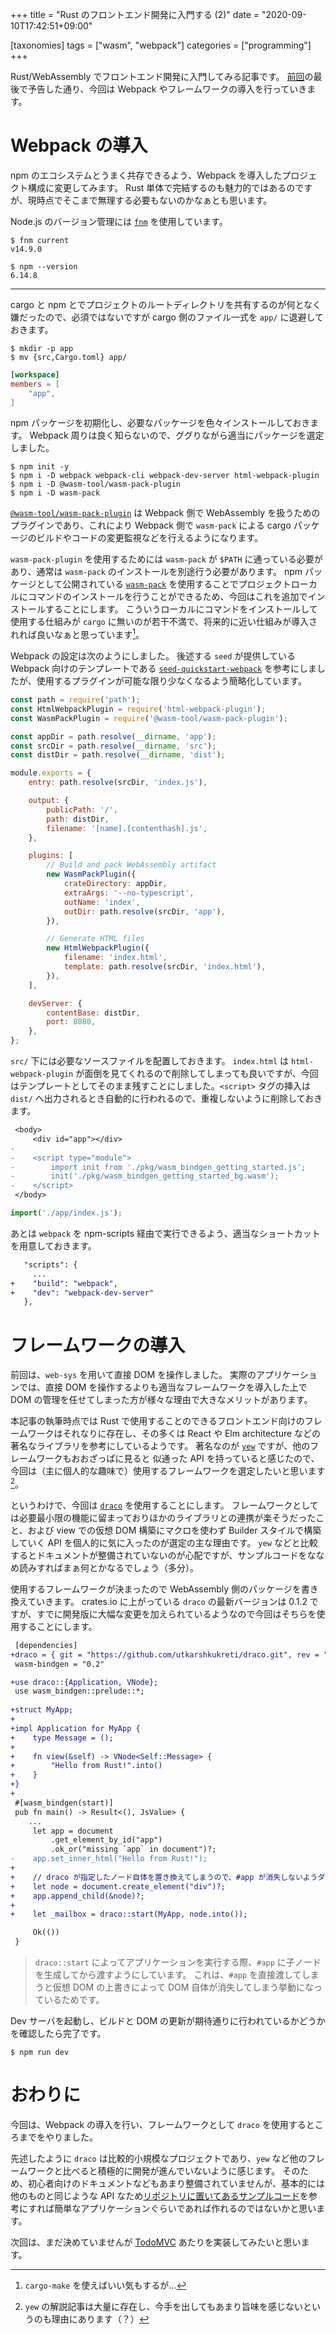 +++
title = "Rust のフロントエンド開発に入門する (2)"
date = "2020-09-10T17:42:51+09:00"

[taxonomies]
tags = ["wasm", "webpack"]
categories = ["programming"]
+++

Rust/WebAssembly でフロントエンド開発に入門してみる記事です。
[前回](/wasm-frontend-1)の最後で予告した通り、今回は Webpack やフレームワークの導入を行っていきます。

<!-- more -->

<!--
<span class="px-2 py-1 rounded text-sm bg-gray-200"><code>src/lib.rs</code></span>
-->

# Webpack の導入

npm のエコシステムとうまく共存できるよう、Webpack を導入したプロジェクト構成に変更してみます。
Rust 単体で完結するのも魅力的ではあるのですが、現時点でそこまで無理する必要もないのかなぁとも思います。

Node.js のバージョン管理には [`fnm`] を使用しています。

```shell-session
$ fnm current
v14.9.0

$ npm --version
6.14.8
```

---

cargo と npm とでプロジェクトのルートディレクトリを共有するのが何となく嫌だったので、必須ではないですが cargo 側のファイル一式を `app/` に退避しておきます。

```shell-session
$ mkdir -p app
$ mv {src,Cargo.toml} app/
```

```toml Cargo.toml
[workspace]
members = [
    "app",
]
```

npm パッケージを初期化し、必要なパッケージを色々インストールしておきます。
Webpack 周りは良く知らないので、ググりながら適当にパッケージを選定しました。

```shell-session
$ npm init -y
$ npm i -D webpack webpack-cli webpack-dev-server html-webpack-plugin
$ npm i -D @wasm-tool/wasm-pack-plugin
$ npm i -D wasm-pack 
```

[`@wasm-tool/wasm-pack-plugin`](https://github.com/wasm-tool/wasm-pack-plugin) は Webpack 側で WebAssembly を扱うためのプラグインであり、これにより Webpack 側で `wasm-pack` による cargo パッケージのビルドやコードの変更監視などを行えるようになります。

`wasm-pack-plugin` を使用するためには `wasm-pack` が `$PATH` に通っている必要があり、通常は `wasm-pack` のインストールを別途行う必要があります。
npm パッケージとして公開されている [`wasm-pack`](https://www.npmjs.com/package/wasm-pack) を使用することでプロジェクトローカルにコマンドのインストールを行うことができるため、今回はこれを追加でインストールすることにします。
こういうローカルにコマンドをインストールして使用する仕組みが `cargo` に無いのが若干不満で、将来的に近い仕組みが導入されれば良いなぁと思っています[^1]。

[^1]: `cargo-make` を使えばいい気もするが…

Webpack の設定は次のようにしました。
後述する `seed` が提供している Webpack 向けのテンプレートである [`seed-quickstart-webpack`](https://github.com/seed-rs/seed-quickstart-webpack) を参考にしましたが、使用するプラグインが可能な限り少なくなるよう簡略化しています。

```javascript webpack.config.js
const path = require('path');
const HtmlWebpackPlugin = require('html-webpack-plugin');
const WasmPackPlugin = require('@wasm-tool/wasm-pack-plugin');

const appDir = path.resolve(__dirname, 'app');
const srcDir = path.resolve(__dirname, 'src');
const distDir = path.resolve(__dirname, 'dist');

module.exports = {
    entry: path.resolve(srcDir, 'index.js'),

    output: {
        publicPath: '/',
        path: distDir,
        filename: '[name].[contenthash].js',
    },

    plugins: [
        // Build and pack WebAssembly artifact
        new WasmPackPlugin({
            crateDirectory: appDir,
            extraArgs: '--no-typescript',
            outName: 'index',
            outDir: path.resolve(srcDir, 'app'),
        }),

        // Generate HTML files
        new HtmlWebpackPlugin({
            filename: 'index.html',
            template: path.resolve(srcDir, 'index.html'),
        }),
    ],

    devServer: {
        contentBase: distDir,
        port: 8080,
    },
};
```

`src/` 下には必要なソースファイルを配置しておきます。
`index.html` は `html-webpack-plugin` が面倒を見てくれるので削除してしまっても良いですが、今回はテンプレートとしてそのまま残すことにしました。`<script>` タグの挿入は `dist/` へ出力されるとき自動的に行われるので、重複しないように削除しておきます。

```diff dist/index.html → src/index.html
 <body>
     <div id="app"></div>
-
-    <script type="module">
-        import init from './pkg/wasm_bindgen_getting_started.js';
-        init('./pkg/wasm_bindgen_getting_started_bg.wasm');
-    </script>
 </body>
```

```javascript src/index.js
import('./app/index.js');
```

あとは `webpack` を npm-scripts 経由で実行できるよう、適当なショートカットを用意しておきます。

```diff package.json
   "scripts": {
     ...
+    "build": "webpack",
+    "dev": "webpack-dev-server"
   },
```

# フレームワークの導入

前回は、`web-sys` を用いて直接 DOM を操作しました。
実際のアプリケーションでは、直接 DOM を操作するよりも適当なフレームワークを導入した上で DOM の管理を任せてしまった方が様々な理由で大きなメリットがあります。

本記事の執筆時点では Rust で使用することのできるフロントエンド向けのフレームワークはそれなりに存在し、その多くは React や Elm architecture などの著名なライブラリを参考にしているようです。
著名なのが [`yew`] ですが、他のフレームワークもおおざっぱに見ると 似通った API を持っていると感じたので、今回は（主に個人的な趣味で）使用するフレームワークを選定したいと思います[^2]。

[^2]: `yew` の解説記事は大量に存在し、今手を出してもあまり旨味を感じないというのも理由にあります（？）

というわけで、今回は [`draco`] を使用することにします。
フレームワークとしては必要最小限の機能に留まっておりほかのライブラリとの連携が楽そうだったこと、および view での仮想 DOM 構築にマクロを使わず Builder スタイルで構築していく API を個人的に気に入ったのが選定の主な理由です。
`yew` などと比較するとドキュメントが整備されていないのが心配ですが、サンプルコードをななめ読みすればまぁ何とかなるでしょう（多分）。

使用するフレームワークが決まったので WebAssembly 側のパッケージを書き換えていきます。
crates.io に上がっている `draco` の最新バージョンは 0.1.2 ですが、すでに開発版に大幅な変更を加えられているようなので今回はそちらを使用することにします。

```diff app/Cargo.toml
 [dependencies]
+draco = { git = "https://github.com/utkarshkukreti/draco.git", rev = "32419ec" }
 wasm-bindgen = "0.2"
```

```diff app/src/lib.rs
+use draco::{Application, VNode};
 use wasm_bindgen::prelude::*;
 
+struct MyApp;
+
+impl Application for MyApp {
+    type Message = ();
+
+    fn view(&self) -> VNode<Self::Message> {
+        "Hello from Rust!".into()
+    }
+}
+
 #[wasm_bindgen(start)]
 pub fn main() -> Result<(), JsValue> {
    ...
     let app = document
         .get_element_by_id("app")
         .ok_or("missing `app` in document")?;
-    app.set_inner_html("Hello from Rust!");
+
+    // draco が指定したノード自体を置き換えてしまうので、#app が消失しないようダミーの子ノードを直下に作っておく
+    let node = document.create_element("div")?;
+    app.append_child(&node)?;
+
+    let _mailbox = draco::start(MyApp, node.into());

     Ok(())
 }
```

> `draco::start` によってアプリケーションを実行する際、`#app` に子ノードを生成してから渡すようにしています。
> これは、`#app` を直接渡してしまうと仮想 DOM の上書きによって DOM 自体が消失してしまう挙動になっているためです。

Dev サーバを起動し、ビルドと DOM の更新が期待通りに行われているかどうかを確認したら完了です。

```shell-session
$ npm run dev
```

# おわりに

今回は、Webpack の導入を行い、フレームワークとして `draco` を使用するところまでをやりました。

先述したように `draco` は比較的小規模なプロジェクトであり、`yew` など他のフレームワークと比べると積極的に開発が進んでいないように感じます。
そのため、初心者向けのドキュメントなどもあまり整備されていませんが、基本的には他のものと同じような API なため[リポジトリに置いてあるサンプルコード](https://github.com/utkarshkukreti/draco/tree/master/examples)を参考にすれば簡単なアプリケーションぐらいであれば作れるのではないかと思います。

次回は、まだ決めていませんが [TodoMVC] あたりを実装してみたいと思います。

<!-- links -->
[`fnm`]: https://github.com/Schniz/fnm
[`yew`]: https://github.com/yewstack/yew
[`seed`]: https://github.com/seed-rs/seed
[`draco`]: https://github.com/utkarshkukreti/draco
[TodoMVC]: http://todomvc.com/
